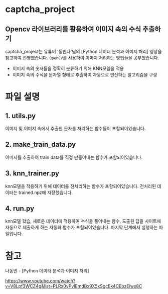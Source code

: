 # captcha_project
## Opencv 라이브러리를 활용하여 이미지 속의 수식 추출하기


captcha_project는  유튜버 '동빈나'님의 [Python 데이터 분석과 이미지 처리] 영상을 참고하여 진행했습니다. `OpenCV`를 사용하여 이미지 처리하는 방법들을 공부했습니다.   
* 이미지 속의 숫자들을 정확히 분류하기 위해 KNN모델을 적용
* 이미지 속의 수식을 문자열 형태로 추출하여 자동으로 연산하는 알고리즘을 구성


# 파일 설명
## 1. utils.py
이미지 및 이미지 속에서 추출한 문자를 처리하는 함수들이 포함되어있습니다. 


## 2. make_train_data.py
이미지를 추출하여 train data를 직접 만들어내는 함수가 포함되어있습니다.

## 3. knn_trainer.py
knn모델을 적용하기 위해 데이터를 전처리하는 함수가 포함되어있습니다. 전처리된 데이터는 trained.npz에 저장했습니다.

## 4. run.py
knn모델 학습, 새로운 데이터에 적용하여 수식을 풀어내는 함수, 도출된 답을 사이트에 자동으로 제출하게 하는 자동화 함수가 포함되어있습니다. 마지막 단계에서 실행하는 파일입니다.

# 참고
나동빈 - [Python 데이터 분석과 이미지 처리]

https://www.youtube.com/watch?v=V8Lpf3WCZ4g&list=PLRx0vPvlEmdBx9X5xSgcEk4CEbzEiws8C
